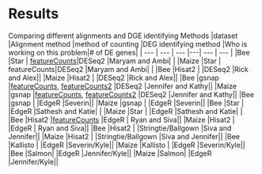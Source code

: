 # Results


Comparing different alignments and DGE identifying Methods
|dataset 	|Alignment method |method of counting 	|DEG identifying method 	|Who is working on this problem|# of DE genes|
| --- | --- | --- |---| --- | --- |
|Bee 	|Star | [featureCounts](./data/counts/Maryam-STAR-featureCounts-At_count.txt)|DESeq2 	|Maryam and Ambi| |
|Maize 	|Star | featureCounts|DESeq2 	|Maryam and Ambi| |
|Bee 	|Hisat2 |	|DESeq2 	|Rick and Alex||
|Maize 	|Hisat2 |	|DESeq2 	|Rick and Alex||
|Bee 	|gsnap |[featureCounts](Notebook_Jennifer/bee_genecounts.txt), [featureCounts2](Notebook_Mou/results/bee.genecounts.out.txt)	|DESeq2 	|Jennifer and Kathy||
|Maize 	|gsnap |[featureCounts](Notebook_Jennifer/maize_genecounts.txt), [featureCounts2](Notebook_Mou/results/maize.genecounts.out.txt)	|DESeq2 	|Jennifer and Kathy||
|Bee 	|gsnap |	|EdgeR 	|Severin||
|Maize 	|gsnap |	|EdgeR 	|Severin||
|Bee 	|Star |	|EdgeR 	|Sathesh and Katie| |
|Maize	|Star |	|EdgeR 	|Sathesh and Katie| |
|Bee 	|Hisat2 |[featureCounts](https://github.com/ISUgenomics/2021_workshop_transcriptomics/blob/main/data/counts/Ryan_Bee_count_table.txt)	|EdgeR |	Ryan and Siva||
|Maize	|Hisat2 |	|EdgeR |	Ryan and Siva||
|Bee 	|Hisat2 |	|Stringtie/Ballgown 	|Siva and Jennifer||
|Maize	|Hisat2 |	|Stringtie/Ballgown 	|Siva and Jennifer||
|Bee 	|Kallisto |	|EdgeR 	|Severin/Kyle||
|Maize	|Kallisto |	|EdgeR 	|Severin/Kyle||
|Bee 	|Salmon| 	|EdgeR 	|Jennifer/Kyle||
|Maize 	|Salmon| 	|EdgeR 	|Jennifer/Kyle||
